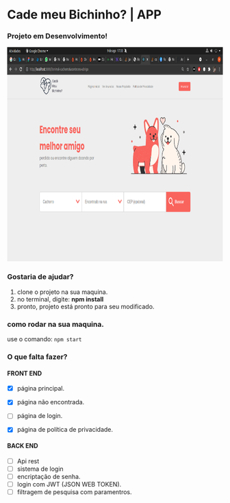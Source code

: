 # Cade meu Bichinho? | APP 

### Projeto em Desenvolvimento!

<p align="center">
  <img src="https://github.com/ArthurMaciel95/cade_meu_bichinho/blob/main/media/pagina_inicial.png" width="900px" height="500px" alt="image project cadê meu bichinho">
</p>


### Gostaria de ajudar?

1. clone o projeto na sua maquina.
2. no terminal, digite: **npm install**
3. pronto, projeto está pronto para seu modificado.


### como rodar na sua maquina.
use o comando:
``npm start``

### O que falta fazer?

#### FRONT END
- [x] página principal.
- [x] página não encontrada.
- [ ] página de login.
- [x] página de política de privacidade.



#### BACK END
- [ ] Api rest
- [ ] sistema de login 
- [ ] encriptação de senha.
- [ ] login com JWT (JSON WEB TOKEN).
- [ ] filtragem de pesquisa com paramentros.
